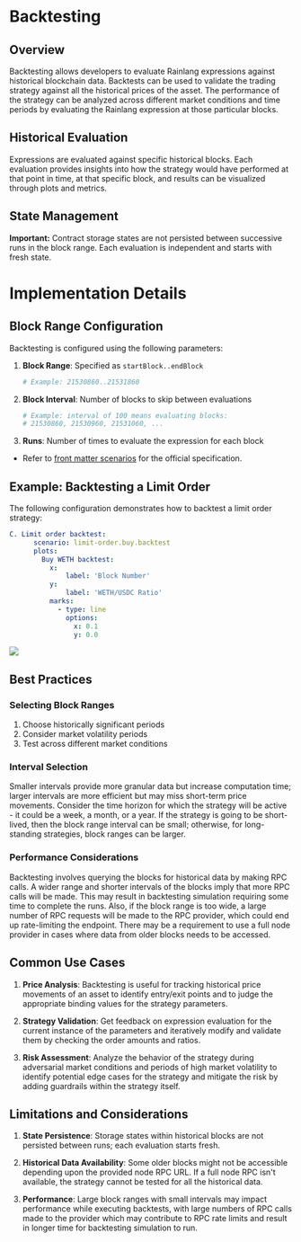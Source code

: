 # Backtesting

## Overview
Backtesting allows developers to evaluate Rainlang expressions against historical blockchain data. Backtests can be used to validate the trading strategy against all the historical prices of the asset. The performance of the strategy can be analyzed across different market conditions and time periods by evaluating the Rainlang expression at those particular blocks.

## Historical Evaluation
Expressions are evaluated against specific historical blocks. Each evaluation provides insights into how the strategy would have performed at that point in time, at that specific block, and results can be visualized through plots and metrics.

## State Management
**Important:** Contract storage states are not persisted between successive runs in the block range. Each evaluation is independent and starts with fresh state.

# Implementation Details

## Block Range Configuration
Backtesting is configured using the following parameters:

1. **Block Range**: Specified as `startBlock..endBlock`
   ```yaml
   # Example: 21530860..21531860
   ```

2. **Block Interval**: Number of blocks to skip between evaluations
   ```yaml
   # Example: interval of 100 means evaluating blocks:
   # 21530860, 21530960, 21531060, ...
   ```

3. **Runs**: Number of times to evaluate the expression for each block

- Refer to [front matter scenarios](
https://github.com/rainlanguage/specs/blob/main/ob-yaml.md#front-matter-scenarios) for the official specification.

## Example: Backtesting a Limit Order

The following configuration demonstrates how to backtest a limit order strategy:

```yaml
C. Limit order backtest:
      scenario: limit-order.buy.backtest
      plots:
        Buy WETH backtest:     
          x:
              label: 'Block Number'
          y:
              label: 'WETH/USDC Ratio'
          marks:
            - type: line
              options:
                x: 0.1
                y: 0.0  
```
<img src="/img/raindex/raindex_backtest.png" />  

## Best Practices

### Selecting Block Ranges
1. Choose historically significant periods
2. Consider market volatility periods
3. Test across different market conditions

### Interval Selection
Smaller intervals provide more granular data but increase computation time; larger intervals are more efficient but may miss short-term price movements. Consider the time horizon for which the strategy will be active - it could be a week, a month, or a year. If the strategy is going to be short-lived, then the block range interval can be small; otherwise, for long-standing strategies, block ranges can be larger.

### Performance Considerations
Backtesting involves querying the blocks for historical data by making RPC calls. A wider range and shorter intervals of the blocks imply that more RPC calls will be made. This may result in backtesting simulation requiring some time to complete the runs. Also, if the block range is too wide, a large number of RPC requests will be made to the RPC provider, which could end up rate-limiting the endpoint. There may be a requirement to use a full node provider in cases where data from older blocks needs to be accessed.

## Common Use Cases

1. **Price Analysis**:
Backtesting is useful for tracking historical price movements of an asset to identify entry/exit points and to judge the appropriate binding values for the strategy parameters.

2. **Strategy Validation**: 
Get feedback on expression evaluation for the current instance of the parameters and iteratively modify and validate them by checking the order amounts and ratios.

3. **Risk Assessment**:
Analyze the behavior of the strategy during adversarial market conditions and periods of high market volatility to identify potential edge cases for the strategy and mitigate the risk by adding guardrails within the strategy itself.

## Limitations and Considerations

1. **State Persistence**: Storage states within historical blocks are not persisted between runs; each evaluation starts fresh.

2. **Historical Data Availability**: Some older blocks might not be accessible depending upon the provided node RPC URL. If a full node RPC isn't available, the strategy cannot be tested for all the historical data.

3. **Performance**: Large block ranges with small intervals may impact performance while executing backtests, with large numbers of RPC calls made to the provider which may contribute to RPC rate limits and result in longer time for backtesting simulation to run.

